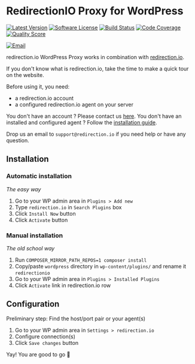 # RedirectionIO Proxy for WordPress

[![Latest Version](https://img.shields.io/github/release/redirectionio/proxy-wordpress.svg)](https://github.com/redirectionio/proxy-wordpress)
[![Software License](https://img.shields.io/badge/license-MIT-brightgreen.svg)](LICENSE)
[![Build Status](https://img.shields.io/travis/redirectionio/proxy-wordpress/master.svg)](https://travis-ci.org/redirectionio/proxy-wordpress)
[![Code Coverage](https://img.shields.io/scrutinizer/coverage/g/redirectionio/proxy-wordpress.svg)](https://scrutinizer-ci.com/g/redirectionio/proxy-wordpress)
[![Quality Score](https://img.shields.io/scrutinizer/g/redirectionio/proxy-wordpress.svg)](https://scrutinizer-ci.com/g/redirectionio/proxy-wordpress)

[![Email](https://img.shields.io/badge/email-support@redirection.io-blue.svg)](mailto:support@redirection.io)

redirection.io WordPress Proxy works in combination with [redirection.io](redirection.io).

If you don't know what is redirection.io, take the time to make a quick tour on the website.

Before using it, you need:
- a redirection.io account
- a configured redirection.io agent on your server

You don't have an account ? Please contact us [here](https://redirection.io/contact-us).
You don't have an installed and configured agent ? Follow the [installation guide](https://redirection.io/documentation/developer-documentation/getting-started-installing-the-agent).

Drop us an email to `support@redirection.io` if you need help or have any question.

## Installation

### Automatic installation

*The easy way*

1. Go to your WP admin area in `Plugins > Add new`
2. Type `redirection.io` in `Search Plugins` box
3. Click `Install Now` button
4. Click `Activate` button

### Manual installation

*The old school way*

1. Run `COMPOSER_MIRROR_PATH_REPOS=1 composer install`
2. Copy/paste `wordpress` directory in `wp-content/plugins/` and rename it `redirectionio`
3. Go to your WP admin area in `Plugins > Installed Plugins`
4. Click `Activate` link in redirection.io row

## Configuration

Preliminary step: Find the host/port pair or your agent(s)

1. Go to your WP admin area in `Settings > redirection.io`
2. Configure connection(s)
3. Click `Save changes` button

Yay! You are good to go :raised_hands:

